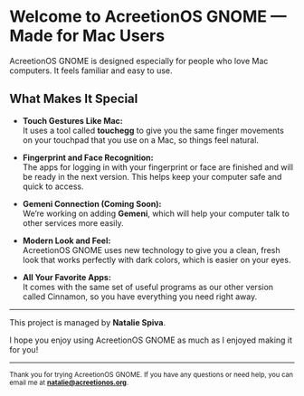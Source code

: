 # Welcome to AcreetionOS GNOME — Made for Mac Users

AcreetionOS GNOME is designed especially for people who love Mac computers. It feels familiar and easy to use.

## What Makes It Special

- **Touch Gestures Like Mac:**  
  It uses a tool called **touchegg** to give you the same finger movements on your touchpad that you use on a Mac, so things feel natural.

- **Fingerprint and Face Recognition:**  
  The apps for logging in with your fingerprint or face are finished and will be ready in the next version. This helps keep your computer safe and quick to access.

- **Gemeni Connection (Coming Soon):**  
  We’re working on adding **Gemeni**, which will help your computer talk to other services more easily.

- **Modern Look and Feel:**  
  AcreetionOS GNOME uses new technology to give you a clean, fresh look that works perfectly with dark colors, which is easier on your eyes.

- **All Your Favorite Apps:**  
  It comes with the same set of useful programs as our other version called Cinnamon, so you have everything you need right away.

---

This project is managed by **Natalie Spiva**.

I hope you enjoy using AcreetionOS GNOME as much as I enjoyed making it for you!

---

<small>Thank you for trying AcreetionOS GNOME. If you have any questions or need help, you can email me at **natalie@acreetionos.org**.</small>
